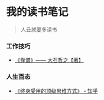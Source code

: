 # 我的读书笔记
> 人丑就要多读书

### 工作技巧

- [《靠谱》—— 大石哲之【著】](https://github.com/ASkyBig/reading-notes/blob/master/working/%E3%80%8A%E9%9D%A0%E8%B0%B1%E3%80%8B.md)

### 人生百态

- [《终身受用的顶级思维方式》 - 知乎](https://github.com/ASkyBig/reading-notes/blob/master/life/%E3%80%8A%E7%BB%88%E8%BA%AB%E5%8F%97%E7%94%A8%E7%9A%84%E9%A1%B6%E7%BA%A7%E6%80%9D%E7%BB%B4%E6%96%B9%E5%BC%8F%E3%80%8B.md)
